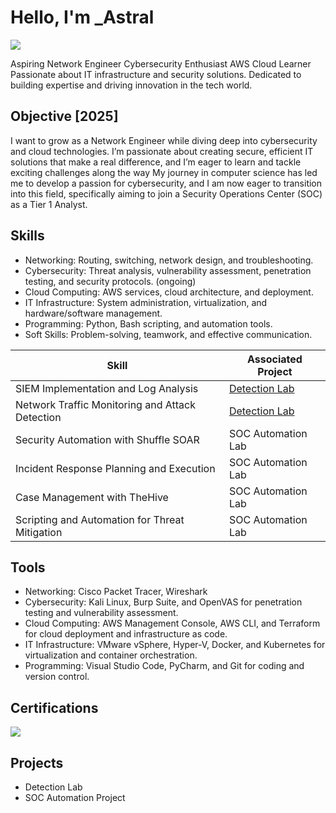 # Hello, I'm _Astral
<a href="https://www.linkedin.com/in/pearl-juesca-04245b24/"><img src="https://img.shields.io/badge/-LinkedIn-0072b1?&style=for-the-badge&logo=linkedin&logoColor=white" /></a>

Aspiring Network Engineer  Cybersecurity Enthusiast  AWS Cloud Learner
Passionate about IT infrastructure and security solutions. 
Dedicated to building expertise and driving innovation in the tech world.


## Objective [2025]
I want to grow as a Network Engineer while diving deep into cybersecurity and cloud technologies. I’m passionate about creating secure, efficient IT solutions that make a real difference, and I’m eager to learn and tackle exciting challenges along the way
My journey in computer science has led me to develop a passion for cybersecurity, and I am now eager to transition into this field, specifically aiming to join a Security Operations Center (SOC) as a Tier 1 Analyst.

## Skills
- Networking: Routing, switching, network design, and troubleshooting.
- Cybersecurity: Threat analysis, vulnerability assessment, penetration testing, and security protocols. (ongoing)
- Cloud Computing: AWS services, cloud architecture, and deployment. 
- IT Infrastructure: System administration, virtualization, and hardware/software management.
- Programming: Python, Bash scripting, and automation tools.
- Soft Skills: Problem-solving, teamwork, and effective communication.

| Skill                                         | Associated Project         |
|-----------------------------------------------|----------------------------|
| SIEM Implementation and Log Analysis          | <a href="https://google.com">Detection Lab</a>|
| Network Traffic Monitoring and Attack Detection | <a href="https://google.com">Detection Lab</a>|
| Security Automation with Shuffle SOAR         | SOC Automation Lab|
| Incident Response Planning and Execution      | SOC Automation Lab|
| Case Management with TheHive                  | SOC Automation Lab|
| Scripting and Automation for Threat Mitigation | SOC Automation Lab|

## Tools

- Networking: Cisco Packet Tracer, Wireshark
- Cybersecurity: Kali Linux, Burp Suite, and OpenVAS for penetration testing and vulnerability assessment.
- Cloud Computing: AWS Management Console, AWS CLI, and Terraform for cloud deployment and infrastructure as code.
- IT Infrastructure: VMware vSphere, Hyper-V, Docker, and Kubernetes for virtualization and container orchestration.
- Programming: Visual Studio Code, PyCharm, and Git for coding and version control.



## Certifications
<div>
<img src="https://images.credly.com/size/340x340/images/00634f82-b07f-4bbd-a6bb-53de397fc3a6/image.png" />
</div>

## Projects
- Detection Lab
- SOC Automation Project
